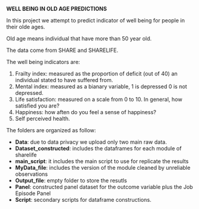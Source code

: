 **WELL BEING IN OLD AGE PREDICTIONS**

In this project we attempt to predict indicator of well being for people in their olde ages.

Old age means individual that have more than 50 year old. 

The data come from SHARE and SHARELIFE. 

The well being indicators are: 
 1. Frailty index: measured as the proportion of deficit (out of 40) an individual stated to have suffered from.
 2. Mental index: measured as a bianary variable, 1 is depressed 0 is not depressed.
 3. Life satisfaction:  measured on a scale from 0 to 10. In general, how satisfied you are? 
 4. Happiness: how aften do you feel a sense of happiness? 
 5. Self perceived health. 

The folders are organized as follow:

 * **Data**: due to data privacy we upload only two main raw data.
 * **Dataset_constructed**: includes the dataframes for each module of sharelife
 * **main_script**: it includes the main script to use for replicate the results
 * **MyData_file**: includes the version of the module cleaned by unreliable observations
 * **Output_file**: empty folder to store the resutls
 * **Panel**: constructed panel dataset for the outcome variable plus the Job Episode Panel
 * **Script**: secondary scripts for dataframe constructions.